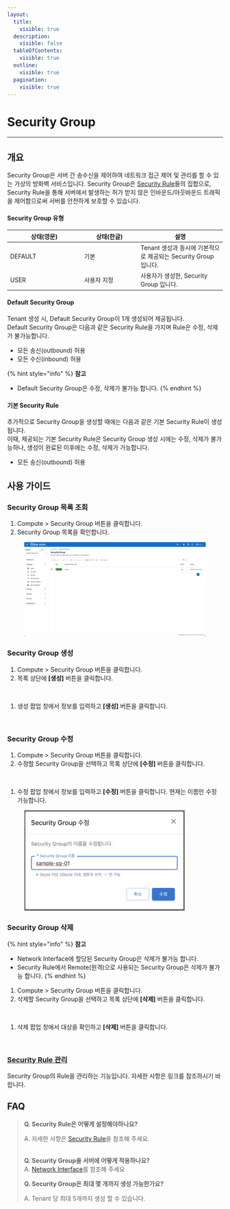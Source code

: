 ```yaml
---
layout:
  title:
    visible: true
  description:
    visible: false
  tableOfContents:
    visible: true
  outline:
    visible: true
  pagination:
    visible: true
---
```


# Security Group

***

## 개요

Security Group은 서버 간 송수신을 제어하여 네트워크 접근 제어 및 관리를 할 수 있는 가상의 방화벽 서비스입니다. Security Group은 [Security Rule](security-rule.md)들의 집합으로, Security Rule을 통해 서버에서 발생하는 허가 받지 않은 인바운드/아웃바운드 트래픽을 제어함으로써 서버를 안전하게 보호할 수 있습니다.

#### Security Group 유형

<table data-full-width="false"><thead><tr><th width="159">상태(영문)</th><th width="117.72950819672133">상태(한글)</th><th>설명</th></tr></thead><tbody><tr><td>DEFAULT</td><td>기본</td><td>Tenant 생성과 동시에 기본적으로 제공되는 Security Group 입니다.</td></tr><tr><td>USER</td><td>사용자 지정</td><td>사용자가 생성한, Security Group 입니다.</td></tr></tbody></table>

#### Default Security Group

Tenant 생성 시, Default Security Group이 1개 생성되어 제공됩니다.\
Default Security Group은 다음과 같은 Security Rule을 가지며 Rule은 수정, 삭제가 불가능합니다.

* 모든 송신(outbound) 허용
* 모든 수신(inbound) 허용

{% hint style="info" %}
**참고**

* Default Security Group은 수정, 삭제가 불가능 합니다.
{% endhint %}

#### 기본 Security Rule

추가적으로 Security Group을 생성할 때에는 다음과 같은 기본 Security Rule이 생성됩니다.\
이때, 제공되는 기본 Security Rule은 Security Group 생성 시에는 수정, 삭제가 불가능하나, 생성이 완료된 이후에는 수정, 삭제가 가능합니다.

* 모든 송신(outbound) 허용



## 사용 가이드

### Security Group 목록 조회

1. Compute > Security Group 버튼을 클릭합니다.
2. Security Group 목록을 확인합니다.

<figure><img src="../../.gitbook/assets/image (606).png" alt=""><figcaption></figcaption></figure>

### Security Group 생성

1. Compute > Security Group 버튼을 클릭합니다.
2. 목록 상단에 **\[생성]** 버튼을 클릭합니다.

<figure><img src="../../.gitbook/assets/스크린샷 2024-02-05 오후 1.54.32.png" alt=""><figcaption></figcaption></figure>

1. 생성 팝업 창에서 정보를 입력하고 **\[생성]** 버튼을 클릭합니다.

<figure><img src="../../.gitbook/assets/스크린샷 2024-02-05 오후 1.56.37.png" alt=""><figcaption></figcaption></figure>

### Security Group 수정

1. Compute > Security Group 버튼을 클릭합니다.
2. 수정할 Security Group을 선택하고 목록 상단에 **\[수정]** 버튼을 클릭합니다.

<figure><img src="../../.gitbook/assets/스크린샷 2024-02-05 오후 1.54.32 2.png" alt=""><figcaption></figcaption></figure>

1. 수정 팝업 창에서 정보를 입력하고 **\[수정]** 버튼을 클릭합니다. 현재는 이름만 수정 가능합니다.

<figure><img src="../../.gitbook/assets/image (404).png" alt="" width="375"><figcaption></figcaption></figure>

### Security Group 삭제

{% hint style="info" %}
**참고**

* Network Interface에 할당된 Security Group은 삭제가 불가능 합니다.
* Security Rule에서 Remote(원격)으로 사용되는 Security Group은 삭제가 불가능 합니다.
{% endhint %}

1. Compute > Security Group 버튼을 클릭합니다.
2. 삭제할 Security Group을 선택하고 목록 상단에 **\[삭제]** 버튼을 클릭합니다.

<figure><img src="../../.gitbook/assets/스크린샷 2024-02-05 오후 1.54.32 3.png" alt=""><figcaption></figcaption></figure>

1. 삭제 팝업 창에서 대상을 확인하고 **\[삭제]** 버튼을 클릭합니다.

<figure><img src="../../.gitbook/assets/스크린샷 2024-02-05 오후 1.57.19.png" alt=""><figcaption></figcaption></figure>

### [Security Rule 관리](security-rule.md)

Security Group의 Rule을 관리하는 기능입니다. 자세한 사항은 링크를 참조하시기 바랍니다.

## FAQ

> **Q. Security Rule은 어떻게 설정해야하나요?**
>
> A. 자세한 사항은 [Security Rule](security-rule.md)을 참조해 주세요.
>
> \
> **Q. Security Group을 서버에 어떻게 적용하나요?**\
> A. [Network Interface](../network-interface.md)를 참조해 주세요
>
>
>
> **Q. Security Group은 최대 몇 개까지 생성 가능한가요?**
>
> A. Tenant 당 최대 5개까지 생성 할 수 있습니다.
